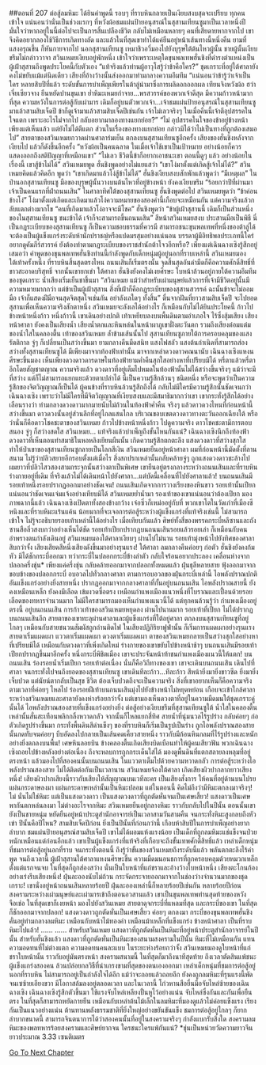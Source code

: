 ##ตอนที่ 207 ต่อสู้ลมหิมะ
ได้ยินคำพูดนี้ รอบๆ ที่ราบหินกลายเป็นเงียบสงบสุดจะเปรียบ
ทุกคนเข้าใจ แน่นอนว่านั่นเป็นช่วงแรกๆ ที่หวังผ้อชมแผ่นป้ายอนุสรณ์ในสุสานเทียนซูมาเป็นเวลาหนึ่งปี มั่นใจว่าหากอยู่ในนี้ต่อไปจะเป็นการสิ้นเปลืองชีวิต กลับไม่เหมือนหลายๆ คนที่เสียดายหากจากไป เขาจึงคิดอยากลองใช้วิธีการเกิดทางลัด และแล้วในที่สุดเขาทำได้แค่ยืนอยู่หน้าเส้นทางนี้หนึ่งคืน ยามที่แสงอรุณขึ้น ก็หันกายจากไป
นอกสุสานเทียนซู เหมาชิวอวี่มองไปยังบุรุษใต้ต้นไหวผู้นั้น
ชายผู้นั้นเงียบขรึมไม่กล่าววาจา
สวินเหมยเงียบอยู่พักหนึ่ง เข้าใจว่าเพราะเหตุใดขุนพลเทพฮั่นชิงที่ดำรงตำแหน่งเป็นผู้เฝ้าสุสานถึงพูดประโยคนี้กับตัวเอง “แท้จริงแล้วท่านผู้อาวุโสรู้ว่าข้าคือใคร?”
ชุดเกราะที่อยู่ใต้ศาลายังคงไม่ขยับแม้แต่นิดเดียว เสียงที่อ้างว้างนั้นส่งออกมาท่ามกลางความอึมทึม “แน่นอนว่าข้ารู้ว่าเจ้าเป็นใคร หลายสิบปีที่แล้ว ระดับขั้นการบำเพ็ญเพียรในต้าลู่นำมาซึ่งการผลิดอกออกผล เทียนจิงหวังผ้อ ฮว่าเจี่ยเซียวจาง ยืนหยัดปานขุนเขา ย่ำหิมะเหมยกำจาย...พรสวรรค์ของพวกเจ้าดีสุด มีความก้าวหน้ามากที่สุด ความหวังในการต่อสู้กับเผ่ามาร เดิมก็อยู่บนตัวพวกเจ้า...เจ้าชมแผ่นป้ายอนุสรณ์ในสุสานเทียนซูมาแล้วสามสิบเจ็ดปี ข้าก็ดูเจ้ามาแล้วสามสิบเจ็ดปีเช่นกัน เจ้าไม่เลวจริงๆ ในเมื่อคืนนี้เจ้าตีอุปสรรคในใจแตก เพราะอะไรไม่จากไป กลับอยากมาลองทางแยกย่อย?”
“ไม่ อุปสรรคในใจของข้าอยู่ข้างหน้า เพียงแต่เห็นแล้ว แต่ยังไม่ได้ตีแตก ส่วนในเรื่องของทางแยกย่อย กล่าวมิได้ว่าไม่เป็นทางที่ถูกต้องเสมอไป”
สายตาของสวินเหมยกวาดผ่านศาลาร่มเย็น ตกลงบนสุสานเทียนซูอีกครั้ง
เสียงของฮั่นชิงหลังจากเงียบไป แล้วก็ดังขึ้นอีกครั้ง “หวังผ้อเป็นคนฉลาด ในเมื่อเจ้าใช้เขาเป็นเป้าหมาย อย่างน้อยก็ควรแสดงออกถึงสติปัญญาที่เหมือนเขา”
“ไม่เลว ชีวิตนี้ข้าก็อยากเอาชนะเขา ตอนนี้ดูๆ แล้ว อย่างน้อยในเรื่องนี้ เขาสู้ข้าไม่ได้” สวินเหมยพูด
ฮั่นชิงพูดอย่างไม่แยแสว่า “เขาโง่มาตั้งแต่เกิดสู้เจ้าไม่ได้?”
สวินเหมยคิดแล้วคิดอีก พูดว่า “เขาเกิดมาแล้วโง่สู้ข้าไม่ได้”
ฮั่นชิงเงียบสงบสักพักแล้วพูดว่า “มีเหตุผล”
ในป่านอกสุสานเทียนซู มือของบุรุษผู้นั้นวางบนต้นไหวที่อยู่ข้างหน้า ยังคงเงียบขรึม
“ร้อยกว่าปีที่ผ่านมา เจ้าเป็นคนแรกที่ฝ่าถนนเสิน” ในศาลาทิศใต้ของสุสานเทียนซู ฮั่นชิงพูดต่อไป
สวินเหมยพูดว่า “ข้าค่อนข้างโง่”
โง่มาตั้งแต่เกิดและเกิดมาแล้วโง่ความหมายของสองคำนี้เกือบจะเหมือนกัน แต่ความจริงแล้วกลับแตกต่างมากโข
“คนที่เกิดมาแล้วโง่อาจจะมีโชค”
ฮั่นชิงพูดว่า “ข้าผู้เฝ้าสุสานนี้ เดิมก็เป็นส่วนหนึ่งของในสุสานเทียนซู ชนะข้าได้ เจ้าก็จะสามารถขึ้นถนนเสิน”
สีหน้าสวินเหมยสงบ ประสานมือเป็นพิธี
นี่เป็นกฎระเบียบของสุสานเทียนซู ก็เป็นความชอบธรรมที่ควรมี สามารถชนะขุนพลเทพที่หนึ่งของต้าลู่ได้ จะต้องเป็นผู้แข็งแกร่งระดับห้านักปราชญ์หรือแปดมรสุมอย่างแน่นอน บรรดาผู้มีอิทธิพลประเภทนี้ใคร่อยากดูคัมภีร์สวรรค์ ยังต้องทำตามกฎระเบียบของราชสำนักต้าโจวอีกหรือ? เพียงแต่เฉินฉางเซิงรู้สึกอยู่เสมอว่า คำพูดของขุนพลเทพฮั่นชิงท่านนี้กำลังพูดกับเด็กหนุ่มผู้อยู่นอกที่ราบเหล่านี้
สวินเหมยมองใต้เท้าครั้งหนึ่ง ที่ราบหินสิ้นสุดตรงไหน ถนนเสินก็เริ่มตรงนั้น จุดสิ้นสุดอันดำมืดก็คือความศักดิ์สิทธิ์ที่ขาวสะอาดบริสุทธิ์
จากนั้นเขายกเข่า
ใต้ศาลา ฮั่นชิงยังคงไม่เงยศีรษะ ใบหน้าล้วนอยู่ภายใต้ความอึมทึมของชุดเกราะ น้ำเสียงเริ่มเย็นชาขึ้นมา “สวินเหมย แม้ว่าสำหรับเผ่ามนุษย์แล้วการที่เจ้ามีชีวิตอยู่นั้นมีความหมายมากกว่า แต่ข้าเป็นผู้เฝ้าสุสาน สิ่งที่เฝ้าก็คือกฎระเบียบของสุสานสวรรค์ ฉะนั้นข้าจะไม่ออมมือ เจ้าก็แสดงฝีมือจนสุดจิตสุดใจเช่นกัน อย่าลังเลใดๆ ทั้งสิ้น”
ตื่นจากฝันที่ยาวสามสิบเจ็ดปี จะไปยอดสุสานเพื่อเห็นความจริงสักตาหนึ่ง สวินเหมยจะลังเลได้อย่างไร ก็เหมือนกับไม่ได้ยินประโยคนี้ ก้าวไปข้างหน้าหนึ่งก้าว
หนึ่งก้าวนี้ เขาเดินอย่างปกติ เท้าเหยียบลงบนพื้นดินตามอำเภอใจ ไร้ซึ่งสุ้มเสียง
เสียงหน้าศาลา ยังคงเป็นเสียงน้ำ เสียงน้ำตกและหินหล่นในหน้าผาภูเขาฝั่งตะวันตก รวมถึงเสียงต๋อมแต๋มของน้ำใสในคลองตื้น
เท้าของสวินเหมย ล้ำข้ามเส้นนั้นไป
สุสานเทียนซูภายใต้การครอบคลุมของแสงรัตติกาล จู่ๆ ก็เปลี่ยนเป็นสว่างขึ้นมา
ยามกลางคืนมืดสนิท แสงไฟสลัว แสงต้นกำเนิดที่สามารถส่องสว่างทั้งสุสานเทียนซูได้ มีเพียงมาจากท้องฟ้าเท่านั้น มาจากเหล่าดวงดาวคณนานับ
เฉินฉางเซิงแหงนศีรษะขึ้นมอง เห็นเพียงดวงดาวดารดาษในท้องฟ้ายามค่ำคืนสุกใสอย่างหาที่เปรียบมิได้ หรี่ตาแล้วหรี่ตาอีกโดยสัญชาตญาณ
ความจริงแล้ว ดวงดาวที่อยู่เต็มไปหมดในท้องฟ้านั้นไม่ได้สว่างขึ้นจริงๆ แม้ว่าจะมีที่สว่าง แต่ก็ไม่สามารถแยกแยะด้วยตาเปล่าได้ นี่เป็นความรู้สึกล้วนๆ ชนิดหนึ่ง หรือจะพูดว่าเป็นความรู้สึกของจิตวิญญาณก็เป็นได้
ผู้คนข้างที่ราบหินล้วนรู้สึกถึงได้ กลับไม่มีใครมีความรู้สึกนั้นชัดเจนกว่าเฉินฉางเซิง เพราะว่าไม่มีใครที่มีจิตวิญญาณที่เงียบสงบและมีสมาธิมากกว่าเขา
เขากระทั่งรู้สึกได้อย่างเลือนรางว่า ท่ามกลางดวงดาวมากมายนับไม่ถ้วนในท้องฟ้าค่ำคืน จริงๆ แล้วดาวดวงไหนที่ก่อนหน้านี้สว่างขึ้นมา
ดาวดวงนั้นอยู่ส่วนลึกที่อยู่ไกลแสนไกล บริเวณขอบเขตดวงดาวทางตะวันออกเฉียงใต้ หรือว่านั่นก็คือดาวโชคชะตาของสวินเหมย
ก้าวไปข้างหน้าหนึ่งก้าว ไปดูความจริง ดาวโชคชะตามีการตอบสนอง จู่ๆ ก็สว่างสดใส สวินเหมย… แท้จริงแล้วบำเพ็ญถึงขั้นไหนกันแน่?
เฉินฉางเซิงนึกถึงท้องฟ้าดวงดาวที่เห็นตอนทำสมาธิในหอหลิงเยียนผืนนั้น เกิดความรู้สึกตกตะลึง
แสงดวงดาวที่สว่างสุกใส ทำให้ป่าเขาของสุสานเทียนซูกลายเป็นโลกสีเงิน
สวินเหมยยืนอยู่หน้าศาลา ผมที่ก่อนหน้านี้มัดตั้งที่ลานสนาม ไม่รู้ว่าปลิวสยายอีกรอบตั้งแต่เมื่อไร สิ่งสกปรกเหล่านั้นกลับคล้ายจู่ๆ ถูกแสงดวงดาวชะล้างไป ผมยาวที่ปลิวไสวสองสามกระจุกนั้นสว่างตาเป็นพิเศษ
เขายืนอยู่ตรงกลางระหว่างถนนเสินและที่ราบหิน ร่างกายอยู่ที่เดิม ที่จริงแล้วไม่ได้เดินหน้าไปยังศาลา...แต่บัดนี้เคลื่อนที่ไปยังศาลาแล้ว!
บนถนนเสินมีรอยเท้าหนึ่งรอยปรากฏออกมาอย่างชัดเจน!
ถนนเสินเกิดจากการวางเรียงของหินขาว รอยเท้านั้นเปียก แน่นอนว่าชัดเจนแจ่มแจ้งอย่างเทียบมิได้
สวินเหมยย่ำน้ำมา รองเท้าของเขาแน่นอนว่าต้องเปียก
มองภาพฉากนี้แล้ว เฉินฉางเซิงเปิดตาทั้งสองข้างกว้าง เจ๋อซิ่วก็เหม่ออยู่กับที่ พวกเขาโตในวัดเก่าที่เมืองซีหนิงและที่ราบหิมะแร้นแค้น น้อยมากที่จะเจอการต่อสู้ระหว่างผู้แข็งแกร่งที่แท้จริงเช่นนี้ ไม่สามารถเข้าใจ ไม่รู้จะอธิบายรอยเท้าเหล่านี้ได้อย่างไร เมื่อเทียบกันแล้ว ศิษย์ทั้งสี่ของพรรคกระบี่หลีซานและถังซานสือลิ่วสงบกว่าอย่างเห็นได้ชัด
รอยเท้าเปียกปรากฏบนถนนเสินรอยแล้วรอยเล่า ก็เหมือนกับคนอำพรางตนกำลังเดินอยู่
สวินเหมยมองใต้ศาลาเงียบๆ
ผ่านไปไม่นาน รอยเท้ามุ่งหน้าไปยังทิศของศาลาสิบกว่าจั้ง
เสียงเสียดสีหนึ่งเสียงดังขึ้นมาอย่างรุนแรง!
ใต้ศาลา ลมกลางคืนค่อยๆ ก่อตัว
ฮั่นชิงยังคงก้มหัว มิได้ชักกระบี่ออกมา ทว่ากระบี่ในปลอกกระบี่ข้างลำตัว กลับใจร้อนอยากประลอง เคลื่อนห่างจากปลอกครึ่งชุ่น*
เพียงแค่ครึ่งชุ่น กลับคล้ายออกมาจากปลอกทั้งหมดแล้ว
ฝุ่นธุลีหลายสาย ฟุ้งออกมาจากขอบข้างของปลอกกระบี่ อบอวลไปทั่วกลางศาลา
ตามการอบอวลของฝุ่นกระบี่เหล่านี้ ไอพลังปราณปกติอันแข็งแกร่งอย่างยิ่งสายหนึ่ง ปรากฏออกมาจากกลางศาลาที่กั้นอยู่บนถนนเสิน
ไอพลังปราณสายนี้ ยังคงเหมือนเหล็ก ยังคงมีเลือด เข้มงวดซื่อตรง เหมือนกำแพงเมืองแนวหนึ่งที่โบราณและเปื้อนด้วยรอยเลือดของทหารจำนวนมาก
ไม่มีใครสามารถมองเห็นกำแพงแนวนี้ได้ แต่ทุกคนล้วนรู้ว่า กำแพงเมืองอยู่ตรงนี้ อยู่บนถนนเสิน
การก้าวเท้าของสวินเหมยหยุดลง ผ่านไปนานมาก รอยเท้าที่เปียก ไม่ได้ปรากฏบนถนนเสินอีก
สายตาของเขาทะลุผ่านศาลาและผู้แข็งแกร่งที่ใต้อยู่ศาลา ตกลงบนสุสานเทียนซูที่อยู่ไกลๆ เหมือนกับสายชนวนสัมผัสถูกถ่านติดไฟ ในเสียงปฏิกิริยาฟูฟ่านั้น ก็เริ่มการแผดเผาอย่างรุนแรง
สายตาเริ่มแผดเผา แววตาเริ่มแผดเผา ดวงตาเริ่มแผดเผา
ตาของสวินเหมยกลายเป็นสว่างสุกใสอย่างหาที่เปรียบมิได้ เหมือนกับดวงดาวที่เพิ่งเกิดใหม่
ร่างกายของเขาขยับไปข้างหน้าช้าๆ
บนถนนเสินมีรอยเท้าเปียกปรากฏขึ้นมาอีกครั้ง
หนึ่งกระบี่พิชิตเมือง เขาจะประจันหน้าท้าชนกำแพงเมืองแนวนี้ให้แตก!
บนถนนเสิน ร่องรอยน้ำเริ่มเปียก รอยเท้าต่อเนื่อง นั่นก็คือวิถีทางของเขา
เขาจะเดินบนถนนเสิน เดินไปที่ศาลา จนกระทั่งไปจนถึงยอดของสุสานเทียนซู
เขาเดินทีละก้าว...ทีละก้าว สีหน้ายิ่งมายิ่งขาวซีด ยิ่งมายิ่งเจ็บปวด แต่นัยน์ตากลับเป็นสุข
ชีวิต ต้องเจ็บปวดถึงจะเป็นความจริง
สิ่งที่เขาอยากเห็นก็คือความจริง
ตามเวลาที่ค่อยๆ ไหลไป ร่องรอยฝีเท้าบนถนนเสินมุ่งไปยังข้างหน้าไม่หยุดหย่อน เกือบจะเข้าใกล้ศาลา
ระหว่างสวินเหมยและศาลายังคงห่างร้อยกว่าจั้ง แต่เขามองเห็นดวงตาที่อยู่ในความมืดมนใต้ชุดเกราะคู่นั้นได้
ไอพลังปราณสองสายที่แข็งแกร่งอย่างยิ่ง ต่อสู้อย่างเงียบขรึมที่สุสานเทียนซูใต้
น้ำใสในคลองตื้นเหล่านั้นสั่นสะเทือนพลิกกลิ้งหวาดกลัว จากนั้นก็ไหลแยกสี่ทิศ สายน้ำที่นุ่มนวลไร้รูปร่าง กลับค่อยๆ ก่อตัวเกิดรูปร่างขึ้นมา
กระทั่งพื้นดินสีดำแข็งๆ ของที่ราบหินก็เริ่มเป็นรูปเป็นร่าง ถูกไอพลังปราณสองสายนั้นกดทับจนค่อยๆ บีบอัดลงไปกลายเป็นเส้นคดเคี้ยวสายหนึ่ง
ราวกับมีก้อนหินกลมที่ไร้รูปร่างและหนักอย่างยิ่งตกลงบนพื้น!
เศษหินลอยบิน ข้างคลองตื้นเกิดเสียงบิดเบือนทำให้ผู้คนเสียวฟัน
พวกเฉินฉางเซิงถอยไปข้างหลังอย่างต่อเนื่อง ถึงจะหลบการถูกกระเด็นใส่ได้ มองดูพื้นดินที่แตกสลายลงหลุมที่อยู่ตรงหน้า แล้วมองไปที่สองคนนั้นบนถนนเสิน ในแววตาเต็มไปด้วยความหวาดกลัว
การต่อสู้ระหว่างไอพลังปราณสองสาย ไม่ได้ติดต่อกันเป็นเวลานาน
สวินเหมยจ้องใต้ศาลา เกิดเสียงผิวปากลากยาวเสียงหนึ่ง!
เสียงผิวปากเสียงนี้ราวกับเสียงให้สัญญาณบนเวทีละคร เป็นเสียงสั่งการ ให้คนที่อยู่ด้านบนโปรยแผ่นกระดาษลงมา แผ่นกระดาษเหล่านั้นเป็นหิมะปลอม แต่ในตอนนี้ คิดไม่ถึงว่ามีหิมะตกลงมาจริงๆ!
ไม่ นั่นไม่ใช่หิมะ แต่เป็นแสงดวงดาว เป็นแสงดวงดาวที่ถูกตัดหั่นจนเป็นเศษเสี้ยว!
แสงดาวเป็นเศษ พากันตกหล่นลงมา ไม่ต่างอะไรจากหิมะ
สวินเหมยยืนอยู่กลางหิมะ ราวกับกลับไปในปีนั้น
ตอนนั้นเขายังเป็นชายหนุ่ม หยัดยืนอยู่หน้าประตูสำนักอาจารย์เป็นเวลาสามวันสามคืน จนกระทั่งหิมะสูงกลบถึงหัวเข่า
ปีนั้นคือปีไหน? สามสิบเจ็ดปีก่อน ยิ่งเป็นปีนั้นที่ก่อนกว่านี้
เกือบห้าสิบปีในการบำเพ็ญอย่างยากลำบาก ชมแผ่นป้ายอนุสรณ์สามสิบเจ็ดปี เขาไม่ได้ผอมแห้งแรงน้อย เป็นเด็กที่ถูกลมหิมะแช่แข็งจนป่วยหนักเหมือนแต่ก่อนอีกแล้ว
เขาเป็นผู้แข็งแกร่งที่แท้จริงที่เกือบจะถึงขั้นเทพศักดิ์สิทธิ์แล้ว
เหล่าเด็กหนุ่มที่ชมการต่อสู้อยู่นอกที่ราบ จนกระทั่งตอนนี้ ถึงรู้ว่าขั้นของสวินเหมยถึงระดับนี้แล้ว พลันตกตะลึงไร้คำพูด
จนถึงเวลานี้ ผู้เฝ้าสุสานใต้ศาลาแหงนศีรษะขึ้น
ความมืดมนอนธการที่ถูกครอบคลุมด้วยหมวกเหล็กตั้งแต่แรกจนจบ ในที่สุดก็ถูกส่องสว่าง
นั่นเป็นใบหน้าที่แก่ชราและอ้างว้างใบหน้าหนึ่ง
เสียงตะโกนก้องอย่างเร่งรีบเสียงหนึ่ง!
ฝุ่นละอองนับไม่ถ้วน กระจัดกระจายออกมาจากในช่องว่างจำนวนมากของชุดเกราะ!
เขานั่งอยู่หน้าถนนเสินหลายร้อยปี
ฝุ่นละอองเหล่านี้ก็หลายร้อยปีเช่นกัน
หลายร้อยปีก่อน สงครามระหว่างเผ่ามนุษย์และเผ่ามารเข้าถึงตอนอวสานแล้ว
เขาเป็นขุนพลเทพท่านสุดท้ายของหวังจือเช่อ
ในที่สุดเขาก็เงยหน้า มองไปยังสวินเหมย สายตาดุจกระบี่ที่แหลมที่สุด
และกระบี่ของเขา ในที่สุดก็ชักออกมาจากปลอก!
แสงดวงดาวถูกตัดหั่นเป็นเศษเสี้ยว ค่อยๆ ตกลงมา
กระบี่ของขุนพลเทพฮั่นชิง คั่นอยู่ท่ามกลางลมหิมะ เหมือนกับหน้าไม้ทองคำ เหมือนม้าเหล็กที่แข็งแกร่ง
ข้างหน้าศาลา เป็นที่ราบหิมะไปแล้ว!
......
......
สำหรับสวินเหมย แสงดาวที่ถูกตัดหั่นเป็นหิมะที่อยู่หน้าประตูสำนักอาจารย์ในปีนั้น
สำหรับฮั่นชิงแล้ว แสงดาวที่ถูกตัดหั่นเป็นหิมะของสนามสงครามในปีนั้น
หิมะที่ไม่เหมือนกัน แทนความอดทนที่ไม่ต่างแตก ความอดทนคนละแบบ
ในระยะห่างร้อยกว่าจั้ง สวินเหมยมองดูใบหน้าที่แก่ชราใบหน้านั้น ราวกับอยู่มันตรงหน้า
สงครามสนามนี้ ในที่สุดก็มาถึงนาทีสุดท้าย ถึงเวลาตัดสินแพ้ชนะ ผู้แข็งแกร่งสองคน ล้วนปล่อยกลวิธีที่น่าเกรงขามที่สุดของตนเองออกมา เหล่าเด็กหนุ่มที่ชมการต่อสู้อยู่นอกที่ราบหิน ไม่สามารถอยู่เป็นกำลังใจได้อีก แม้ว่าจะถอยแล้วถอยอีก ยังคงถูกลมหิมะที่รุนแรงนี้พัดจนเซซ้ายเอียงขวา มีโอกาสล้มลงอยู่ตลอดเวลา
และในเวลานี้ โก่วหานสือยื่นมือจับไหล่ซ้ายของเฉินฉางเซิง เฉินฉางเซิงรู้สึกตัวขึ้นมา ใช้แรงจับไหล่เหลียงปั้นหูไว้อย่างแน่น จับไหล่ซึ่งกันและกันเพื่อยืนตรง ในที่สุดก็สามารถหยัดกายยืน เหมือนกับเหล่าต้นไม้เล็กในลมหิมะที่มองดูแล้วไม่ค่อยแข็งแรง เรียงกันเป็นแนวอย่างแน่น ต้านทานพลังธรรมชาติที่ยิ่งใหญ่อย่างขยันขันแข็ง
ชมการต่อสู้อยู่ไกลๆ ก็ยากลำบากขนาดนี้ สามารถจินตนาการได้ว่าสองคนนั้นที่อยู่ในสงครามจริงๆ กำลังแบกรับสิ่งใด
สงครามลมหิมะของพลทหารร้อยสงครามและศิษย์ยากจน ใครชนะใครแพ้กันแน่?
*ชุ่นเป็นหน่วยวัดความยาวจีน ยาวประมาณ 3.33 เซนติเมตร


[Go To Next Chapter]( ./209.md)